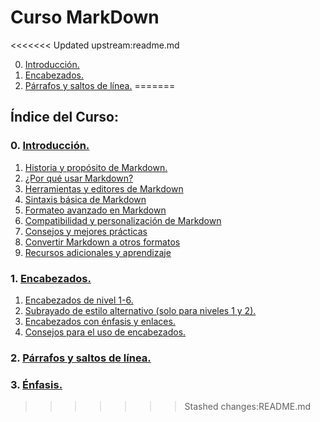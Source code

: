 # Curso MarkDown
<<<<<<< Updated upstream:readme.md
 
0. [Introducción.](./00-Introduccion/readme.md)
1. [Encabezados.](./01-Encabezados/readme.md)
2. [Párrafos y saltos de línea.](./02-Parrafos-y-saltos-de-linea/readme.md)
=======

## Índice del Curso:

### 0. [Introducción.](./00-Introduccion/readme.md)
1. [Historia y propósito de Markdown.](./00-Introduccion/readme.md/#1-historia-y-propósito-de-markdown)
2. [¿Por qué usar Markdown?](./00-Introduccion/readme.md/#2-¿por-qué-usar-markdown)
3. [Herramientas y editores de Markdown](./00-Introduccion/readme.md/#4-sintaxis-básica-de-markdown)
4. [Sintaxis básica de Markdown](./00-Introduccion/readme.md/#4-sintaxis-básica-de-markdown)
5. [Formateo avanzado en Markdown](./00-Introduccion/readme.md/#5-formateo-avanzado-en-markdown)
6. [Compatibilidad y personalización de Markdown](./00-Introduccion/readme.md/#6-compatibilidad-y-personalización-de-markdown)
7. [Consejos y mejores prácticas](./00-Introduccion/readme.md/#7-consejos-y-mejores-prácticas)
8. [Convertir Markdown a otros formatos](./00-Introduccion/readme.md/#8-convertir-markdown-a-otros-formatos)
9. [Recursos adicionales y aprendizaje](./00-Introduccion/readme.md/#9-recursos-adicionales-y-aprendizaje)
### 1. [Encabezados.](./01-Encabezados/readme.md)
1. [Encabezados de nivel 1-6.](./01-Encabezados/readme.md/#11-encabezados-de-nivel-1-6)
2. [Subrayado de estilo alternativo (solo para niveles 1 y 2).](./01-Encabezados/readme.md/#12-subrayado-de-estilo-alternativo-solo-para-niveles-1-y-2)
3. [Encabezados con énfasis y enlaces.](./01-Encabezados/readme.md/#13-encabezados-con-énfasis-y-enlaces)
4. [Consejos para el uso de encabezados.](./01-Encabezados/readme.md/#14-consejos-para-el-uso-de-encabezados)
### 2. [Párrafos y saltos de línea.](./02-Parrafos-y-saltos-de-linea/readme.md)
### 3. [Énfasis.](./03-Enfasis/readme.md)
>>>>>>> Stashed changes:README.md
